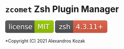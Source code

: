 # `zcomet` Zsh Plugin Manager

[![MIT License](img/mit_license.svg)](https://opensource.org/licenses/MIT)
![ZSH version 4.3.11 and higher](img/zsh_4.3.11_plus.svg)

*Copyright (C) 2021 Alexandros Kozak
